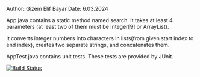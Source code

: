 Author: Gizem Elif Bayar 
Date: 6.03.2024

App.java contains a static method named search. It takes at least 4 parameters (at least two of them must be Integer[9] or ArrayList<Integer>). 

It converts integer numbers into characters in lists(from given start index to end index), creates two separate strings, and concatenates them.

AppTest.java contains unit tests. These tests are provided by JUnit. 

[![Build Status](https://app.travis-ci.org/elpif13/myDemoApp.svg?branch=master)](https://app.travis-ci.org/elpif13/myDemoApp)

